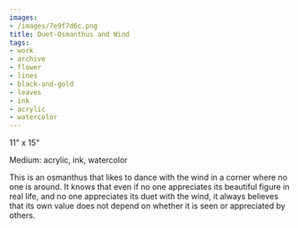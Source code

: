 ```yaml
---
images:
- /images/7e9f7d6c.png
title: Duet-Osmanthus and Wind
tags:
- work
- archive
- flower
- lines
- black-and-gold
- leaves
- ink
- acrylic
- watercolor
---
```

11" x 15"

Medium: acrylic, ink, watercolor

This is an osmanthus that likes to dance with the wind in a corner where no one is around. It knows that even if no one appreciates its beautiful figure in real life, and no one appreciates its duet with the wind, it always believes that its own value does not depend on whether it is seen or appreciated by others.
